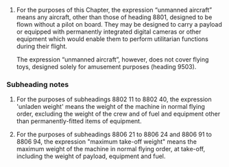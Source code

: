 1. For the purposes of this Chapter, the expression “unmanned aircraft” means any aircraft, other than those of heading 8801, designed to be flown without a pilot on board. They may be designed to carry a payload or equipped with permanently integrated digital cameras or other equipment which would enable them to perform utilitarian functions during their flight. 

    The expression “unmanned aircraft”, however, does not cover flying toys, designed solely for amusement purposes (heading 9503). 

### Subheading notes

1. For the purposes of subheadings 8802 11 to 8802 40, the expression 'unladen weight' means the weight of the machine in normal flying order, excluding the weight of the crew and of fuel and equipment other than permanently-fitted items of equipment.

2. For the purposes of subheadings 8806 21 to 8806 24 and 8806 91 to 8806 94, the expression "maximum take-off weight" means the maximum weight of the machine in normal flying order, at take-off, including the weight of payload, equipment and fuel.
